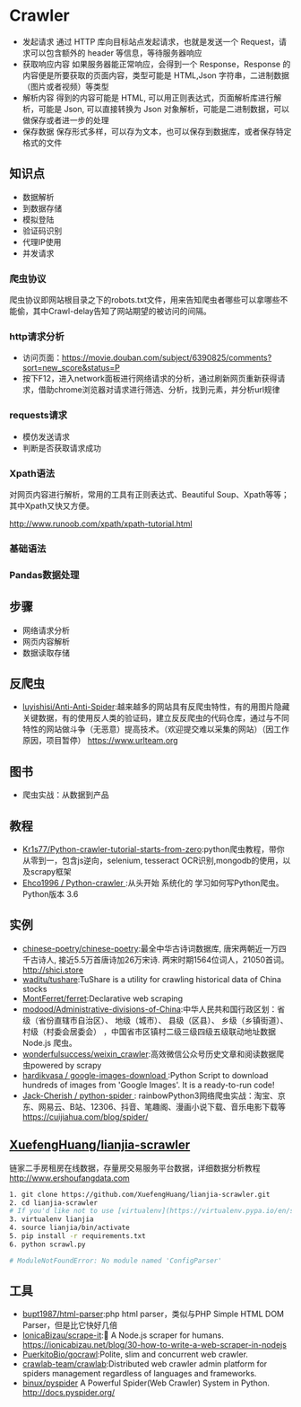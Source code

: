 # Crawler

* 发起请求 通过 HTTP 库向目标站点发起请求，也就是发送一个 Request，请求可以包含额外的 header 等信息，等待服务器响应
* 获取响应内容 如果服务器能正常响应，会得到一个 Response，Response 的内容便是所要获取的页面内容，类型可能是 HTML,Json 字符串，二进制数据（图片或者视频）等类型
* 解析内容 得到的内容可能是 HTML, 可以用正则表达式，页面解析库进行解析，可能是 Json, 可以直接转换为 Json 对象解析，可能是二进制数据，可以做保存或者进一步的处理
* 保存数据 保存形式多样，可以存为文本，也可以保存到数据库，或者保存特定格式的文件

## 知识点

* 数据解析
* 到数据存储
* 模拟登陆
* 验证码识别
* 代理IP使用
* 并发请求

### 爬虫协议

爬虫协议即网站根目录之下的robots.txt文件，用来告知爬虫者哪些可以拿哪些不能偷，其中Crawl-delay告知了网站期望的被访问的间隔。

### http请求分析

* 访问页面：https://movie.douban.com/subject/6390825/comments?sort=new_score&status=P
* 按下F12，进入network面板进行网络请求的分析，通过刷新网页重新获得请求，借助chrome浏览器对请求进行筛选、分析，找到元素，并分析url规律

### requests请求

* 模仿发送请求
* 判断是否获取请求成功

### Xpath语法

对网页内容进行解析，常用的工具有正则表达式、Beautiful Soup、Xpath等等；其中Xpath又快又方便。

http://www.runoob.com/xpath/xpath-tutorial.html

### 基础语法

### Pandas数据处理

## 步骤

* 网络请求分析
* 网页内容解析
* 数据读取存储

## 反爬虫

* [luyishisi/Anti-Anti-Spider](https://github.com/luyishisi/Anti-Anti-Spider):越来越多的网站具有反爬虫特性，有的用图片隐藏关键数据，有的使用反人类的验证码，建立反反爬虫的代码仓库，通过与不同特性的网站做斗争（无恶意）提高技术。（欢迎提交难以采集的网站）（因工作原因，项目暂停） https://www.urlteam.org

## 图书

* 爬虫实战：从数据到产品

## 教程

* [Kr1s77/Python-crawler-tutorial-starts-from-zero](https://github.com/Kr1s77/Python-crawler-tutorial-starts-from-zero):python爬虫教程，带你从零到一，包含js逆向，selenium, tesseract OCR识别,mongodb的使用，以及scrapy框架
* [ Ehco1996 / Python-crawler ](https://github.com/Ehco1996/Python-crawler):从头开始 系统化的 学习如何写Python爬虫。 Python版本 3.6

## 实例

* [chinese-poetry/chinese-poetry](https://github.com/chinese-poetry/chinese-poetry):最全中华古诗词数据库, 唐宋两朝近一万四千古诗人, 接近5.5万首唐诗加26万宋诗. 两宋时期1564位词人，21050首词。 http://shici.store
* [waditu/tushare](https://github.com/waditu/tushare):TuShare is a utility for crawling historical data of China stocks
* [MontFerret/ferret](https://github.com/MontFerret/ferret):Declarative web scraping
* [modood/Administrative-divisions-of-China](https://github.com/modood/Administrative-divisions-of-China):中华人民共和国行政区划：省级（省份直辖市自治区）、 地级（城市）、 县级（区县）、 乡级（乡镇街道）、 村级（村委会居委会） ，中国省市区镇村二级三级四级五级联动地址数据 Node.js 爬虫。
* [wonderfulsuccess/weixin_crawler](https://github.com/wonderfulsuccess/weixin_crawler):高效微信公众号历史文章和阅读数据爬虫powered by scrapy
* [ hardikvasa / google-images-download ](https://github.com/hardikvasa/google-images-download):Python Script to download hundreds of images from 'Google Images'. It is a ready-to-run code!
* [Jack-Cherish / python-spider ](https://github.com/Jack-Cherish/python-spider/tree/master/2020):
rainbowPython3网络爬虫实战：淘宝、京东、网易云、B站、12306、抖音、笔趣阁、漫画小说下载、音乐电影下载等 https://cuijiahua.com/blog/spider/

##  [XuefengHuang/lianjia-scrawler](https://github.com/XuefengHuang/lianjia-scrawler)

链家二手房租房在线数据，存量房交易服务平台数据，详细数据分析教程 http://www.ershoufangdata.com

```sh
1. git clone https://github.com/XuefengHuang/lianjia-scrawler.git
2. cd lianjia-scrawler
# If you'd like not to use [virtualenv](https://virtualenv.pypa.io/en/stable/), please skip step 3 and 4.
3. virtualenv lianjia
4. source lianjia/bin/activate
5. pip install -r requirements.txt
6. python scrawl.py

# ModuleNotFoundError: No module named 'ConfigParser'
```

## 工具

* [bupt1987/html-parser](https://github.com/bupt1987/html-parser):php html parser，类似与PHP Simple HTML DOM Parser，但是比它快好几倍
* [IonicaBizau/scrape-it](https://github.com/IonicaBizau/scrape-it):🔮 A Node.js scraper for humans.  https://ionicabizau.net/blog/30-how-to-write-a-web-scraper-in-nodejs
* [PuerkitoBio/gocrawl](https://github.com/PuerkitoBio/gocrawl):Polite, slim and concurrent web crawler.
* [crawlab-team/crawlab](https://github.com/crawlab-team/crawlab):Distributed web crawler admin platform for spiders management regardless of languages and frameworks.
* [binux/pyspider](https://github.com/binux/pyspider) A Powerful Spider(Web Crawler) System in Python. http://docs.pyspider.org/
